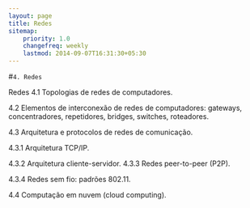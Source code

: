```yaml
---
layout: page
title: Redes
sitemap:
    priority: 1.0
    changefreq: weekly
    lastmod: 2014-09-07T16:31:30+05:30
---
```

#```4. Redes```

Redes
4.1 Topologias de redes de computadores.

4.2 Elementos de interconexão de redes de computadores: gateways, concentradores, repetidores, bridges, switches, roteadores.

4.3 Arquitetura e protocolos de redes de comunicação.

4.3.1 Arquitetura TCP/IP.

4.3.2 Arquitetura cliente-servidor.
4.3.3 Redes peer-to-peer (P2P).

4.3.4 Redes sem fio: padrões 802.11.

4.4 Computação em nuvem (cloud computing).
